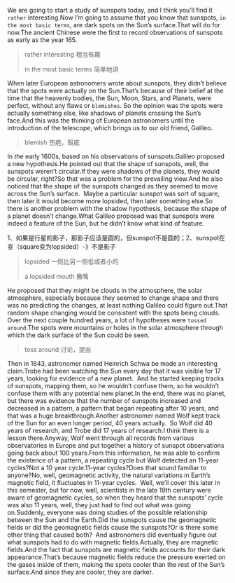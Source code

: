 We are going to start a study of sunspots today, and I think you’ll find it `rather` interesting.Now I’m going to assume that you know that sunspots, `in the most basic terms`, are dark spots on the Sun’s surface.That will do for now.The ancient Chinese were the first to record observations of sunspots as early as the year 165. 

> rather interesting 相当有趣
>
> in the most basic terms 简单地讲

When later European astronomers wrote about sunspots, they didn’t believe that the spots were actually on the Sun.That’s because of their belief at the time that the heavenly bodies, the Sun, Moon, Stars, and Planets, were perfect, without any flaws or `blemishes`. So the opinion was the spots were actually something else, like shadows of planets crossing the Sun’s face.And this was the thinking of European astronomers until the introduction of the telescope, which brings us to our old friend, Galileo.

> blemish 伤疤，瑕疵

In the early 1600s, based on his observations of sunspots.Galileo proposed a new hypothesis.He pointed out that the shape of sunspots, well, the sunspots weren’t circular.If they were shadows of the planets, they would be circular, right?So that was a problem for the prevailing view.And he also noticed that the shape of the sunspots changed as they seemed to move across the Sun’s surface. 
Maybe a particular sunspot was sort of square, then later it would become more lopsided, then later something else.So there is another problem with the shadow hypothesis, because the shape of a planet doesn’t change.What Galileo proposed was that sunspots were indeed a feature of the Sun, but he didn’t know what kind of feature.

1、如果是行星的影子，那影子应该是圆的，但sunspot不是圆的；2、sunspot在变（square变为lopsided）-》不是影子

> lopsided 一侧比另一侧低或者小的
>
> a lopsided mouth 撇嘴

He proposed that they might be clouds in the atmosphere, the solar atmosphere, especially because they seemed to change shape and there was no predicting the changes, at least nothing Galileo could figure out.That random shape changing would be consistent with the spots being clouds. 
Over the next couple hundred years, a lot of hypotheses were `tossed around`.The spots were mountains or holes in the solar atmosphere through which the dark surface of the Sun could be seen.

> toss around 讨论，提出

Then in 1843, astronomer named Heinrich Schwa be made an interesting claim.Trobe had been watching the Sun every day that it was visible for 17 years, looking for evidence of a new planet. 
And he started keeping tracks of sunspots, mapping them, so he wouldn’t confuse them, so he wouldn’t confuse them with any potential new planet.In the end, there was no planet, but there was evidence that the number of sunspots increased and decreased in a pattern, a pattern that began repeating after 10 years, and that was a huge breakthrough.Another astronomer named Wolf kept track of the Sun for an even longer period, 40 years actually. 
So Wolf did 40 years of research, and Trobe did 17 years of research.I think there is a lesson there.Anyway, Wolf went through all records from various observatories in Europe and put together a history of sunspot observations going back about 100 years.From this information, he was able to confirm the existence of a pattern, a repeating cycle but Wolf detected an 11-year cycles?Not a 10 year cycle.11-year cycles?Does that sound familiar to anyone?No, well, geomagnetic activity, the natural variations in Earth’s magnetic field, it fluctuates in 11-year cycles. 
Well, we’ll cover this later in this semester, but for now, well, scientists in the late 19th century were aware of geomagnetic cycles, so when they heard that the sunspots’ cycle was also 11 years, well, they just had to find out what was going on.Suddenly, everyone was doing studies of the possible relationship between the Sun and the Earth.Did the sunspots cause the geomagnetic fields or did the geomagnetic fields cause the sunspots?Or is there some other thing that caused both? 
And astronomers did eventually figure out what sunspots had to do with magnetic fields.Actually, they are magnetic fields.And the fact that sunspots are magnetic fields accounts for their dark appearance.That’s because magnetic fields reduce the pressure exerted on the gases inside of them, making the spots cooler than the rest of the Sun’s surface.And since they are cooler, they are darker.
